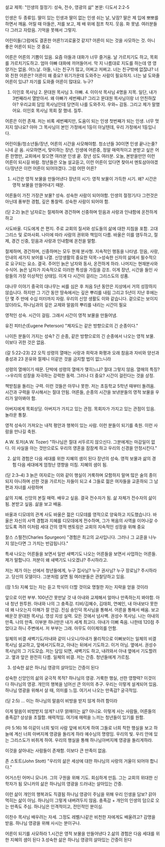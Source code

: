 설교 제목: "인생의 절정기: 성숙, 전수, 영광의 삶"
본문: 디도서 2:2-5

인생은 두 종류임. 딸이 있는 인생과 딸이 없는 인생
쉬는 날, 낮잠? 딸은 제 입에 뽀뽀를 하면서 깨움. 
어릴 때 아들은, 저를 보고, 제 배 위에 점프 착지. 웃음. 화 못냄. 
여러분들 다 그러고 자랐음. 기억을 못해서 그렇지. 

어린이들/그럼에도 결혼한 어른?/괴로울것 같지? 
어른이 되는 것을 사모하는 것. 아니 좋은 어른이 되는 것 중요. 

어른은 어른의 기쁨이 있음. 
요즘 아들과 대화가 너무 즐거움. 날 가르치기도 하고, 목회를 가르치기도하고. 엄마 아빠 대화에 끼어들어서. 
막 지 나름대로 지도를 하는데
영 영양가는 없음. 
어느날. 아들, 나는 친구가 많고, 어쩌고 저쩌고. 너는 친구밖에 없잖냐? 너와 친한 어른은? 
어른이 왜 중요? 위기가운데 도와주는 사람이 필요하지. 너는 널 도와줄 어른이 있냐? 
자기를 도와줄 어른이 많대요. 누구?
1. 이인호 목사님 2. 문대원 목사님 3. 아빠. 4. 이이삭 목사님 4명을 지목. 
일단, 내가 3번째라서 열받아서. 
왜 아빠가 세번째냐? 그리고 문대원 목사님이랑 너 안친하잖아? 
우리교회 담임 목사님인데 당연히 나를 도와주지. 
우와~ 감동. 
그리고 제가 말했어요. 이인호 목사님 목회 잘 했네. 질투. 

어른은 이런 존재. 저는 비록 세번째지만, 도움이 되는 인생
첫번째가 되는 인생. 너무 멋지지 않나요? 아마 그 목사님이 본인 가정에서 1등이 아닐텐데, 우리 가정에서 1등입니다. 

어린이들/청소년들/장년, 어른의 시간을 사모해야함.
청소년들 30이면 인생 끝나는줄? 니네 곧 옴. 사모하면서, 맞이하는 장년. 
인생에 어른중, 정말 매력적이고 본받고 싶은 어른 한명만, 교회에서 찾으면 여러분 인생 끝. 
장년 성도 여러분. 오늘, 본받을만안 이런 어른이 되시길 바람. 
청년들은 오늘 설교듣고, 이런 어른이 있다면 찾아서 멘토삼아야겠다/장년은 이런 어른이 되어야겠다.
그럼 어떤 어른?

1. 시간은 영적 보물을 만들어낸다
장년의 시기: 영적 보물이 가득한 시기. 
왜? 시간은 영적 보물을 만들어내기 때문. 

어른들이 가진 가장큰 보물? 성숙. 
성숙한 사람이 되어야함. 
인생의 절정기/다 그런것은 아닌데
풍부한 경험, 깊은 통찰력. 성숙한 사람이 되어야 함. 

(딛 2:2) 늙은 남자로는 절제하며 경건하며 신중하며 믿음과 사랑과 인내함에 온전하게 하고

사도바울. 디도에게 쓴 편지. 주로 교회의 질서와 성도들의 삶에 대한 지침을 포함. 
고대 그리스 및 로마사회. 나이에 따라 사람의 권위와 책임이 다름. 
바울은 이를 염두하고, 절제, 경건 신중, 믿음과 사랑과 인내함에 온전을 말함. 

절제하며, 경건하며, 신중하며는 모두 현재 분사형. 
지속적인 행동을 나타냄. 
믿음, 사랑, 인내의 세가지 보어를 나열. 신앙생활의 중요한 덕목->성숙한 신자의 삶에서 필수적으로 요구되는 요소.
결국. 주어인 늙은 남자와 동사, 온전하게 하라. 나머지는 현재분사와 수식어. 
늙은 남자가 지속적으로 이러한 특성을 가짐을 강조. 
이게 장년, 시간을 들인 사람들의 가장 이상적인 상태임. 
이게 다 시간이 걸리는 그리스도의 성품. 

대나무 이야기
중국의 대나무는 씨를 심은 후 처음 5년 동안은 지상에서 거의 성장하지 않습니다. 
하지만 그 기간 동안 땅속에서는 깊은 뿌리를 내림
그리고 5년이 지난 후에는 단 몇 주 만에 수십 미터까지 자람.
우리의 신앙 생활도 이와 같습니다. 겉으로는 보이지 않더라도, 하나님과의 깊은 교제와 말씀의 뿌리를 내리는 시간이 필요

영적인 성숙. 시간이 걸림. 
그래서 시간이 영적 보물을 만들어냄. 

유진 피터슨(Eugene Peterson)
"제자도는 같은 방향으로의 긴 순종이다."

나이든 분들이 가지는 성숙?
긴 순종, 같은 방향으로의 긴 순종에서 나오는 영적 보물. 
이보다 귀한 것은 없음. 


(갈 5:22–23) 22 오직 성령의 열매는 사랑과 희락과 화평과 오래 참음과 자비와 양선과 충성과  23 온유와 절제니 이같은 것을 금지할 법이 없느니라

성령의 열매이기 때문. 
단박에 성령의 열매가 맺히느냐? 절대 그렇지 않음.
열매의 특징?->우리의 성장을 자극하는 강력한 동력. 
그러나 더 중요? 시간이 걸린다는 것을 상정. 
 

책받침을 돌리는 구력. 
이런 것들은 아무나 못한. 저는 초등학교 5학년 때부터 돌려옴. 
시간과 구력을 무시해서는 절대 안됨. 
어른들, 순종의 시간을 보낸분들의 영적 보물을 우리가 알아봐야 함. 

아버지에게 목회상담. 
아버지가 가지고 있는 관점. 
목회자가 가지고 있는 관점이 있음. 놀라운 통찰. 


영적 성숙이 가져오는 내적 평안과 행복이 있는 사람.
이런 분들이 되기를 축원. 
이런 사람을 만나길 축원. 



A.W. 토저(A.W. Tozer)
"하나님은 절대 서두르지 않으신다. 그분에게는 마감일이 없다. 이 사실을 아는 것만으로도 우리의 영혼을 잠잠케 하고 우리의 신경을 안정시킨다."

2. 삶의 경험은 다음 세대를 위한 지혜의 샘이 된다
장년의 성숙. 영적 보물과 삶의 경험
다음 세대에게 엄청난 영향을 미침. 지혜의 샘이 됨. 

(딛 2:3–4) 3 늙은 여자로는 이와 같이 행실이 거룩하며 모함하지 말며 많은 술의 종이 되지 아니하며 선한 것을 가르치는 자들이 되고  4 그들로 젊은 여자들을 교훈하되 그 남편과 자녀를 사랑하며

삶의 지혜. 신앙의 본질
매력. 배우고 싶음. 결국 전수자가 됨. 삶 자체가 전수자의 삶이 됨. 본받고 싶음. 
삶을 보고 배움. 

바울과 디모데의 관계
사도 바울은 젊은 디모데를 영적으로 양육하고 지도했습니다. 바울은 자신의 사역 경험과 지혜를 디모데에게 전수하며, 
그가 복음의 사역을 이어나갈 수 있도록 격려
이처럼 세대 간의 영적 멘토링은 교회의 지속적인 성장을 위해 중요


찰스 스펄전(Charles Spurgeon)
"경험은 최고의 교사입니다. 그러나 그 교훈을 나누지 않는다면 그 가치는 반감됩니다."


특새 나오는 어른들을 보면서
일반 새벽기도 나오는 어른들을 보면서
사업하는 어른들. 제가 말합니다. 저분이 왜 새벽기도 나오겠냐?
주시하라고. 

저는 제가 아는 선에서
청년들에게, 누구 집사님? 누구 권사님?
누구 장로님? 주시하라고. 당신의 모델이다. 그분처럼 살면 됨
여러분들은 관찰당하고 있음. 


(잠 1:5) 지혜 있는 자는 듣고 학식이 더할 것이요 명철한 자는 지략을 얻을 것이라

앞으로 이런 부부. 100년간 못만날 것
내 아내와 교제해서 얼마나 만족하는지 봐야함. 
아내 청년 원투원. 
아내와 나의 그 충족감. 
티비/김혜수, 김태희, 연예인, 내 아내보다 못한데 왜 나오는지 이해가 잘 안감. 진심
송인덕 목사님을 통해서. 어른을 통해서 배움. 보고 배운것
문대원 목사님. 영성 지성 실력. 모든 것에서 넘사벽. 권성수 목사님. 나는 아내의 만족. 나의 만족. 이부분 하나만은 내가 세계 최고다. 
아내가 이뻐 죽음. 
나한테 120점 주었다고 하니 주변에서. 저 부부는 그래. 아무도 이이제의를 안함. 

일체의 비결
새벽기도/아내와 같이 나오니/아내가 물리적으로 이뻐보이는 일체의 비결
목사님 설교하고, 앞에서기도하고, 아내는 뒤에서 기도하고. 이거 아님. 
옆에서. 권성수 목사님의 그 기도모습. 
저는 담임 되면, 새벽기도 하고, 내려와서 아내 옆에서 기도할려고. 
옆과 앞은 완전히 다름. 
일체의 비결. 저는 간증. 청년들에게 가르침. 


3. 성숙한 삶은 하나님 영광의 살아있는 간증이 된다

성숙한 신앙인의 삶의 궁극적 목적? 하나님의 영광. 
거룩한 행실, 선한 영향력? 이것이 다 하나님의 영광.
개인의 행복을 넘어선 큰 의미의 추구. 우리는 이렇게 설계되어 있음. 
하나님 영광을 위해서 살 때, 의미를 느낌. 
여기서 나오는 만족감? 궁극적임. 

(딛 2:5) ... 이는 하나님의 말씀이 비방을 받지 않게 하려 함이라

이게 말씀이 비방받지 않게? 너무 얽매이는 삶?
아니요. 이렇게 사는 사람들, 어른들의 충족감? 상상을 초월함. 
매력적임. 여기에 매력을 느끼는 청년들이 있기를 원함. 


(마 5:16) 16 이같이 너희 빛이 사람 앞에 비치게 하여 그들로 너희 착한 행실을 보고 하늘에 계신 너희 아버지께 영광을 돌리게 하라
예수님의 명령임.
우리의 빛. 우리 안에 있는 그리스도가 비취게 하여. 
우리의 행실을 통해
하나님아버지께 영광을 돌리게하라. 

이것을 살아내는 사람들이 존재함. 
이보다 큰 만족이 없음. 

존 스토트(John Stott)
"우리의 삶은 세상에 대한 하나님의 사랑의 거울이 되어야 합니다."




어거스틴
어머니 모니카. 
그의 구원을 위해 기도. 
회심하게 만듬. 그는 교회의 위대한 신학자가 됨
모니카의 삶은 하나님의 영광을 드러내는 살아있는 간증. 


이런 삶이 개인의 행복과도 직결됨
하나님 영광이 주님을 위해 우리 인생을 담보? 갉아먹히는 삶이 아님. 
하나님이 그렇게 내버려두지 않음. 충족감 + 개인의 인생의 덤으로 오는 만족도 주심. 
하나님은 인격적이고, 전인적인 분이심. 


이찬수 목사님
배우려는 자세. 
그정도 레벨/나같은 비천한 자에게도 배울려고?
감명을 받음. 
하나님 영광을 위해 사시는 분이구나. 





어른이 되기를 사모하라
1.시간은 영적 보물을 만들어낸다
2.삶의 경험은 다음 세대를 위한 지혜의 샘이 된다
3.성숙한 삶은 하나님 영광의 살아있는 간증이 된다